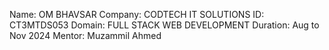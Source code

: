 Name: OM BHAVSAR
Company: CODTECH IT SOLUTIONS
ID: CT3MTDS053
Domain: FULL STACK WEB DEVELOPMENT
Duration: Aug to Nov 2024
Mentor: Muzammil Ahmed

